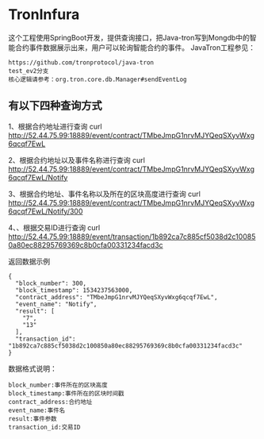 # TronInfura
这个工程使用SpringBoot开发，提供查询接口，把Java-tron写到Mongdb中的智能合约事件数据展示出来，用户可以轮询智能合约的事件。
JavaTron工程参见：
```
https://github.com/tronprotocol/java-tron
test_ev2分支
核心逻辑请参考：org.tron.core.db.Manager#sendEventLog
```


## 有以下四种查询方式
1、根据合约地址进行查询
curl http://52.44.75.99:18889/event/contract/TMbeJmpG1nrvMJYQeqSXyvWxg6qcqf7EwL

2、根据合约地址以及事件名称进行查询
curl http://52.44.75.99:18889/event/contract/TMbeJmpG1nrvMJYQeqSXyvWxg6qcqf7EwL/Notify

3、根据合约地址、事件名称以及所在的区块高度进行查询
curl http://52.44.75.99:18889/event/contract/TMbeJmpG1nrvMJYQeqSXyvWxg6qcqf7EwL/Notify/300

4、、根据交易ID进行查询
curl http://52.44.75.99:18889/event/transaction/1b892ca7c885cf5038d2c100850a80ec88295769369c8b0cfa00331234facd3c


返回数据示例
```
{
  "block_number": 300,
  "block_timestamp": 1534237563000,
  "contract_address": "TMbeJmpG1nrvMJYQeqSXyvWxg6qcqf7EwL",
  "event_name": "Notify",
  "result": [
    "7",
    "13"
  ],
  "transaction_id": "1b892ca7c885cf5038d2c100850a80ec88295769369c8b0cfa00331234facd3c"
}
```
数据格式说明：
```
block_number:事件所在的区块高度
block_timestamp:事件所在的区块时间戳
contract_address:合约地址
event_name:事件名
result:事件参数
transaction_id:交易ID
```
